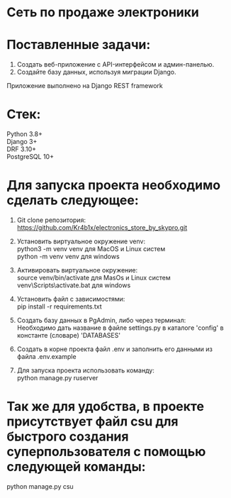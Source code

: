 # Сеть по продаже электроники

# Поставленные задачи:

1. Создать веб-приложение с API-интерфейсом и админ-панелью.  
2. Создайте базу данных, используя миграции Django.

Приложение выполнено на Django REST framework

# Стек:  
Python 3.8+  
Django 3+  
DRF 3.10+  
PostgreSQL 10+  

# Для запуска проекта необходимо сделать следующее:  
1. Git clone репозитория:  
https://github.com/Kr4b1x/electronics_store_by_skypro.git  
2. Установить виртуальное окружение venv:  
python3 -m venv venv для MacOS и Linux систем  
python -m venv venv для windows  
3. Активировать виртуальное окружение:  
source venv/bin/activate для MasOs и Linux систем  
venv\Scripts\activate.bat для windows  
4. Установить файл с зависимостями:  
pip install -r requirements.txt  
5. Создать базу данных в PgAdmin, либо через терминал:  
Необходимо дать название в файле settings.py в каталоге 'config' в константе (словаре) 'DATABASES'  
6. Создать в корне проекта файл .env и заполнить его данными из файла .env.example

7. Для запуска проекта использовать команду:  
python manage.py ruserver

# Так же для удобства, в проекте присутствует файл csu для быстрого создания суперпользователя с помощью следующей команды:  
python manage.py csu
